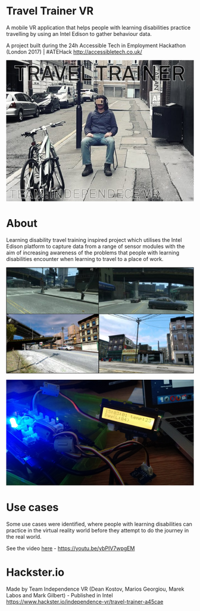 # Travel Trainer VR

A mobile VR application that helps people with learning disabilities practice travelling by using an Intel Edison to gather behaviour data.

A project built during the 24h Accessible Tech in Employment Hackathon (London 2017) | #ATEHack
http://accessibletech.co.uk/

![travel_trainer](https://github.com/MariosGeorgiou/TravelTrainerVR/blob/master/images/cover.jpeg)

# About
Learning disability travel training inspired project which utilises the Intel Edison platform to capture data from a range of sensor modules with the aim of increasing awareness of the problems that people with learning disabilities encounter when learning to travel to a place of work.

![vr](https://github.com/MariosGeorgiou/TravelTrainerVR/blob/master/images/VirtualReality.jpeg)

![intel_edison](https://github.com/MariosGeorgiou/TravelTrainerVR/blob/master/images/edison.jpg)

# Use cases
Some use cases were identified, where people with learning disabilities can practice in the virtual reality world before they attempt to do the journey in the real world.

See the video [here](https://youtu.be/ybPIV7wpgEM) - https://youtu.be/ybPIV7wpgEM

# Hackster.io
Made by Team Independence VR (Dean Kostov, Marios Georgiou, Marek Labos and Mark Gilbert) - Published in Intel
https://www.hackster.io/independence-vr/travel-trainer-a45cae

